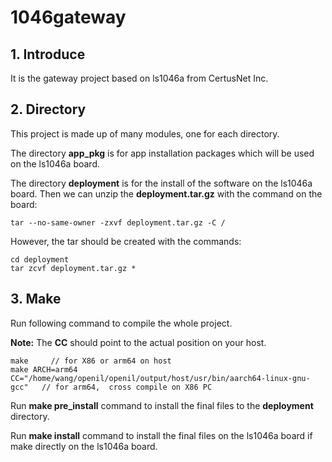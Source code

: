 # 1046gateway

## 1. Introduce

It is the gateway project based on ls1046a from CertusNet Inc.

## 2. Directory

This project is made up of many modules, one for each directory.

The directory **app_pkg** is for app installation packages which will be used on the ls1046a board.

The directory **deployment** is for the install of the software on the ls1046a board. Then we can unzip the **deployment.tar.gz** with the command on the board:

	tar --no-same-owner -zxvf deployment.tar.gz -C /

However, the tar should be created with the commands:
	
	cd deployment
	tar zcvf deployment.tar.gz *

## 3. Make
Run following command to compile the whole project. 

**Note:** The **CC** should point to the actual position on your host.
	
	make     // for X86 or arm64 on host
	make ARCH=arm64 CC="/home/wang/openil/openil/output/host/usr/bin/aarch64-linux-gnu-gcc"   // for arm64,  cross compile on X86 PC

Run **make pre_install** command to install the final files to the **deployment** directory.

Run **make install** command to install the final files on the ls1046a board if make directly on the ls1046a board. 


